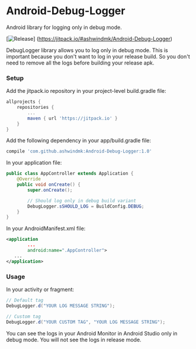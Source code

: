 # Android-Debug-Logger
Android library for logging only in debug mode.

[![Release](https://jitpack.io/v/User/Repo.svg)]
(https://jitpack.io/#ashwindmk/Android-Debug-Logger)

DebugLogger library allows you to log only in debug mode. This is important because you don't want to log in your release build. So you don't need to remove all the logs before building your release apk.

### Setup

Add the jitpack.io repository in your project-level build.gradle file:
```gradle
allprojects {
    repositories {
        ...
        maven { url 'https://jitpack.io' }
    }
}
```

Add the following dependency in your app/build.gradle file:
```gradle
compile 'com.github.ashwindmk:Android-Debug-Logger:1.0'
```

In your application file:
```java
public class AppController extends Application {
    @Override
    public void onCreate() {
        super.onCreate();

        // Should log only in debug build variant
        DebugLogger.sSHOULD_LOG = BuildConfig.DEBUG;
    }
}
```

In your AndroidManifest.xml file:
```xml
<application
        ...
        android:name=".AppController">
   ...
</application>
```

### Usage

In your activity or fragment:
```java
// Default tag
DebugLogger.d("YOUR LOG MESSAGE STRING");

// Custom tag
DebugLogger.d("YOUR CUSTOM TAG", "YOUR LOG MESSAGE STRING");
```

You can see the logs in your Android Monitor in Android Studio only in debug mode. You will not see the logs in release mode.
